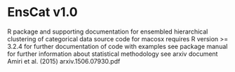 # EnsCat v1.0
R package and supporting documentation for ensembled hierarchical clustering of categorical data
source code for macosx
requires R version >= 3.2.4
for further documentation of code with examples see package manual
for further information about statistical methodology see arxiv document Amiri et al. (2015) arxiv.1506.07930.pdf
